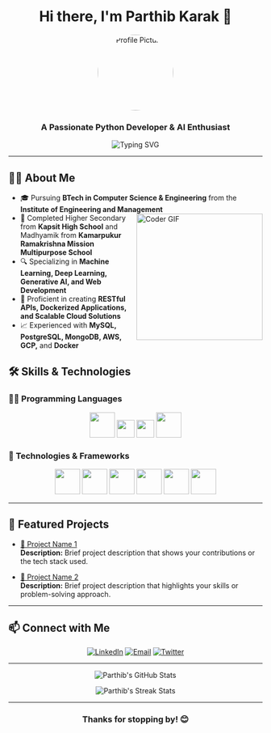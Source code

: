 <h1 align="center">Hi there, I'm Parthib Karak 👋</h1>

<p align="center">
  <img src="https://scontent.fccu31-1.fna.fbcdn.net/v/t39.30808-6/441321914_1635664603853949_7080587086559650928_n.jpg?_nc_cat=101&ccb=1-7&_nc_sid=6ee11a&_nc_ohc=F41o8J2RpDgQ7kNvgFaqyev&_nc_zt=23&_nc_ht=scontent.fccu31-1.fna&_nc_gid=AT7wZmw5Em4Vl-Oq1xHgb_B&oh=00_AYAliRFC6ngbomntXk5WycBnBmCnimkRGfJnfOAUsVQj6Q&oe=6733CFBA" width="150" height="150" style="border-radius: 50%; overflow: hidden;" alt="Profile Picture">
</p>

<h3 align="center">A Passionate Python Developer & AI Enthusiast</h3>

<p align="center">
  <img src="https://readme-typing-svg.herokuapp.com?font=Fira+Code&weight=500&size=24&duration=4000&pause=1000&color=00ADB5&center=true&vCenter=true&width=435&lines=Backend+Developer;Machine+Learning+Engineer;Full-Stack+Web+Developer;Cloud+Enthusiast" alt="Typing SVG">
</p>


---

## 👨‍💻 About Me

<div align="left">
  <ul>
    <li>🎓 Pursuing <strong>BTech in Computer Science & Engineering</strong> from the <strong>Institute of Engineering and Management</strong></li>
    <img align="right" src="https://media.giphy.com/media/qgQUggAC3Pfv687qPC/giphy.gif" width="250" alt="Coder GIF">
    <li>🏫 Completed Higher Secondary from <strong>Kapsit High School</strong> and Madhyamik from <strong>Kamarpukur Ramakrishna Mission Multipurpose School</strong></li>
    <li>🔍 Specializing in <strong>Machine Learning, Deep Learning, Generative AI, and Web Development</strong></li>
    <li>💼 Proficient in creating <strong>RESTful APIs, Dockerized Applications, and Scalable Cloud Solutions</strong></li>
    <li>📈 Experienced with <strong>MySQL, PostgreSQL, MongoDB, AWS, GCP,</strong> and <strong>Docker</strong></li>
  </ul>
</div>



## 🛠️ Skills & Technologies

### 👨‍💻 Programming Languages
<div align="center">
  <img src="https://upload.wikimedia.org/wikipedia/commons/thumb/0/0a/Python.svg/640px-Python.svg.png" width="50"/>
  <img src="https://upload.wikimedia.org/wikipedia/en/thumb/3/30/Java_programming_language_logo.svg/1200px-Java_programming_language_logo.svg.png" width="35"/>
  <img src="https://encrypted-tbn0.gstatic.com/images?q=tbn:ANd9GcQK_phf-qtQfXWfGSBc9fICwyUSyIKW5L_vPg&s" width="35"/>
  <img src="https://img.shields.io/badge/C-00599C?style=for-the-badge&logo=c&logoColor=white" width="50"/>
</div>

### 🔧 Technologies & Frameworks
<div align="center">
  <img src="https://img.shields.io/badge/Flask-000000?style=for-the-badge&logo=flask&logoColor=white" width="50"/>
  <img src="https://img.shields.io/badge/Django-092E20?style=for-the-badge&logo=django&logoColor=white" width="50"/>
  <img src="https://img.shields.io/badge/Docker-2496ED?style=for-the-badge&logo=docker&logoColor=white" width="50"/>
  <img src="https://img.shields.io/badge/AWS-232F3E?style=for-the-badge&logo=amazon-aws&logoColor=white" width="50"/>
  <img src="https://img.shields.io/badge/PostgreSQL-4169E1?style=for-the-badge&logo=postgresql&logoColor=white" width="50"/>
  <img src="https://img.shields.io/badge/MongoDB-47A248?style=for-the-badge&logo=mongodb&logoColor=white" width="50"/>
</div>

---

## 🌟 Featured Projects

- [📌 Project Name 1](https://github.com/username/project1)  
  **Description:** Brief project description that shows your contributions or the tech stack used.
  
- [📌 Project Name 2](https://github.com/username/project2)  
  **Description:** Brief project description that highlights your skills or problem-solving approach.

---

## 📫 Connect with Me

<p align="center">
  <a href="https://linkedin.com/in/yourlinkedin" target="_blank"><img src="https://img.shields.io/badge/LinkedIn-%230077B5.svg?style=for-the-badge&logo=linkedin&logoColor=white" alt="LinkedIn"></a>
  <a href="mailto:youremail@example.com"><img src="https://img.shields.io/badge/Email-D14836?style=for-the-badge&logo=gmail&logoColor=white" alt="Email"></a>
  <a href="https://twitter.com/yourtwitter" target="_blank"><img src="https://img.shields.io/badge/Twitter-%231DA1F2.svg?style=for-the-badge&logo=twitter&logoColor=white" alt="Twitter"></a>
</p>

---

<p align="center">
  <img src="https://github-readme-stats.vercel.app/api?username=yourusername&show_icons=true&theme=radical" alt="Parthib's GitHub Stats"/>
</p>

<p align="center">
  <img src="https://github-readme-streak-stats.herokuapp.com/?user=yourusername&theme=radical" alt="Parthib's Streak Stats"/>
</p>

---

<h3 align="center">Thanks for stopping by! 😊</h3>

